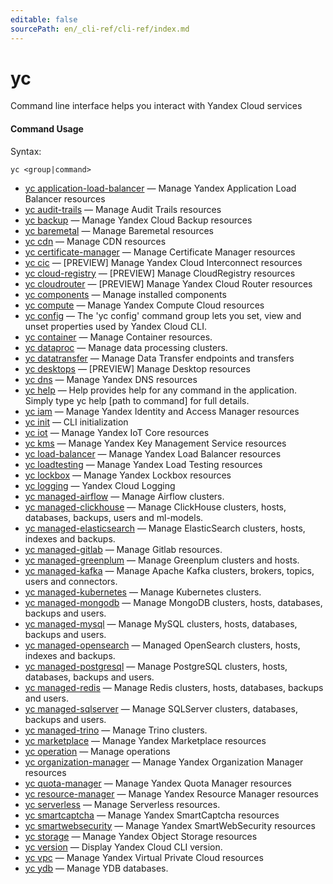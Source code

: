 ```yaml
---
editable: false
sourcePath: en/_cli-ref/cli-ref/index.md
---
```


# yc

Command line interface helps you interact with Yandex Cloud services

#### Command Usage

Syntax: 

`yc <group|command>`

- [yc application-load-balancer](application-load-balancer/cli-ref/index.md) — Manage Yandex Application Load Balancer resources
- [yc audit-trails](audit-trails/cli-ref/index.md) — Manage Audit Trails resources
- [yc backup](backup/cli-ref/index.md) — Manage Yandex Cloud Backup resources
- [yc baremetal](baremetal/cli-ref/index.md) — Manage  Baremetal resources
- [yc cdn](cdn/cli-ref/index.md) — Manage CDN resources
- [yc certificate-manager](certificate-manager/cli-ref/index.md) — Manage Certificate Manager resources
- [yc cic](cic/cli-ref/index.md) — [PREVIEW] Manage Yandex Cloud Interconnect resources
- [yc cloud-registry](cloud-registry/cli-ref/index.md) — [PREVIEW] Manage CloudRegistry resources
- [yc cloudrouter](cloudrouter/cli-ref/index.md) — [PREVIEW] Manage Yandex Cloud Router resources
- [yc components](components/cli-ref/index.md) — Manage installed components
- [yc compute](compute/cli-ref/index.md) — Manage Yandex Compute Cloud resources
- [yc config](config/cli-ref/index.md) — The 'yc config' command group lets you set, view and unset properties used by Yandex Cloud CLI.
- [yc container](container/cli-ref/index.md) — Manage Container resources.
- [yc dataproc](dataproc/cli-ref/index.md) — Manage data processing clusters.
- [yc datatransfer](datatransfer/cli-ref/index.md) — Manage Data Transfer endpoints and transfers
- [yc desktops](desktops/cli-ref/index.md) — [PREVIEW] Manage Desktop resources
- [yc dns](dns/cli-ref/index.md) — Manage Yandex DNS resources
- [yc help](help.md) — Help provides help for any command in the application. Simply type yc help [path to command] for full details.
- [yc iam](iam/cli-ref/index.md) — Manage Yandex Identity and Access Manager resources
- [yc init](init.md) — CLI initialization
- [yc iot](iot/cli-ref/index.md) — Manage Yandex IoT Core resources
- [yc kms](kms/cli-ref/index.md) — Manage Yandex Key Management Service resources
- [yc load-balancer](load-balancer/cli-ref/index.md) — Manage Yandex Load Balancer resources
- [yc loadtesting](loadtesting/cli-ref/index.md) — Manage Yandex Load Testing resources
- [yc lockbox](lockbox/cli-ref/index.md) — Manage Yandex Lockbox resources
- [yc logging](logging/cli-ref/index.md) — Yandex Cloud Logging
- [yc managed-airflow](managed-airflow/cli-ref/index.md) — Manage Airflow clusters.
- [yc managed-clickhouse](managed-clickhouse/cli-ref/index.md) — Manage ClickHouse clusters, hosts, databases, backups, users and ml-models.
- [yc managed-elasticsearch](managed-elasticsearch/cli-ref/index.md) — Manage ElasticSearch clusters, hosts, indexes and backups.
- [yc managed-gitlab](managed-gitlab/cli-ref/index.md) — Manage Gitlab resources.
- [yc managed-greenplum](managed-greenplum/cli-ref/index.md) — Manage Greenplum clusters and hosts.
- [yc managed-kafka](managed-kafka/cli-ref/index.md) — Manage Apache Kafka clusters, brokers, topics, users and connectors.
- [yc managed-kubernetes](managed-kubernetes/cli-ref/index.md) — Manage Kubernetes clusters.
- [yc managed-mongodb](managed-mongodb/cli-ref/index.md) — Manage MongoDB clusters, hosts, databases, backups and users.
- [yc managed-mysql](managed-mysql/cli-ref/index.md) — Manage MySQL clusters, hosts, databases, backups and users.
- [yc managed-opensearch](managed-opensearch/cli-ref/index.md) — Managed OpenSearch clusters, hosts, indexes and backups.
- [yc managed-postgresql](managed-postgresql/cli-ref/index.md) — Manage PostgreSQL clusters, hosts, databases, backups and users.
- [yc managed-redis](managed-redis/cli-ref/index.md) — Manage Redis clusters, hosts, databases, backups and users.
- [yc managed-sqlserver](managed-sqlserver/cli-ref/index.md) — Manage SQLServer clusters, databases, backups and users.
- [yc managed-trino](managed-trino/cli-ref/index.md) — Manage Trino clusters.
- [yc marketplace](marketplace/cli-ref/index.md) — Manage Yandex Marketplace resources
- [yc operation](operation/cli-ref/index.md) — Manage operations
- [yc organization-manager](organization-manager/cli-ref/index.md) — Manage Yandex Organization Manager resources
- [yc quota-manager](quota-manager/cli-ref/index.md) — Manage Yandex Quota Manager resources
- [yc resource-manager](resource-manager/cli-ref/index.md) — Manage Yandex Resource Manager resources
- [yc serverless](serverless/cli-ref/index.md) — Manage Serverless resources.
- [yc smartcaptcha](smartcaptcha/cli-ref/index.md) — Manage Yandex SmartCaptcha resources
- [yc smartwebsecurity](smartwebsecurity/cli-ref/index.md) — Manage Yandex SmartWebSecurity resources
- [yc storage](storage/cli-ref/index.md) — Manage Yandex Object Storage resources
- [yc version](version.md) — Display Yandex Cloud CLI version.
- [yc vpc](vpc/cli-ref/index.md) — Manage Yandex Virtual Private Cloud resources
- [yc ydb](ydb/cli-ref/index.md) — Manage YDB databases.
